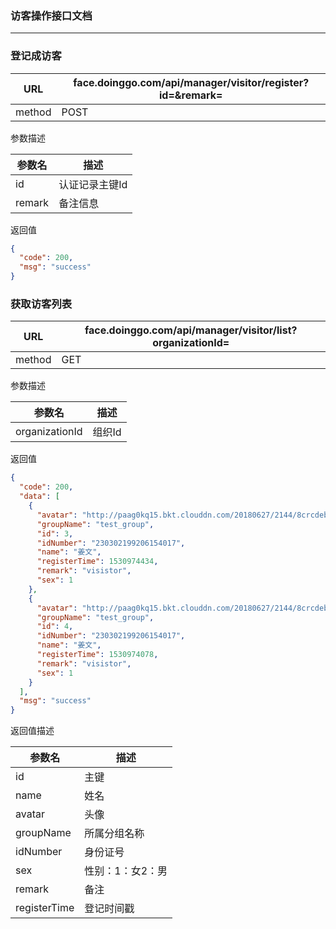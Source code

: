 ### 访客操作接口文档 ###
----

### 登记成访客

|URL|face.doinggo.com/api/manager/visitor/register?id=&remark=|
|---|---|
|method|POST|

参数描述

|参数名|描述|
|---|---|
|id|认证记录主键Id|
|remark|备注信息|

返回值

```json
{
  "code": 200,
  "msg": "success"
}
```

### 获取访客列表

|URL|face.doinggo.com/api/manager/visitor/list?organizationId=|
|---|---|
|method|GET|

参数描述

|参数名|描述|
|---|---|
|organizationId|组织Id|

返回值

```json
{
  "code": 200,
  "data": [
    {
      "avatar": "http://paag0kq15.bkt.clouddn.com/20180627/2144/8crcdebxr6dxy1a1iwnn.jpg",
      "groupName": "test_group",
      "id": 3,
      "idNumber": "230302199206154017",
      "name": "姜文",
      "registerTime": 1530974434,
      "remark": "visistor",
      "sex": 1
    },
    {
      "avatar": "http://paag0kq15.bkt.clouddn.com/20180627/2144/8crcdebxr6dxy1a1iwnn.jpg",
      "groupName": "test_group",
      "id": 4,
      "idNumber": "230302199206154017",
      "name": "姜文",
      "registerTime": 1530974078,
      "remark": "visistor",
      "sex": 1
    }
  ],
  "msg": "success"
}
```

返回值描述

|参数名|描述|
|---|---|
|id|主键|
|name|姓名|
|avatar|头像|
|groupName|所属分组名称|
|idNumber|身份证号|
|sex|性别：1：女2：男|
|remark|备注|
|registerTime|登记时间戳|